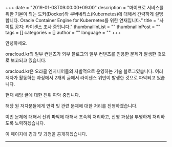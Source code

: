 
+++
date = "2019-01-08T09:00:00+09:00"
description = "마이크로 서비스를 위한 기본이 되는 도커(Docker)와 쿠버네티스(Kubernetes)에 대해서 간략하게 설명합니다. Oracle Container Engine for Kubernetes를 위한 연재입니다."
title = "사이트 공지: 라이센스 조사 중입니다."
thumbnailInList = ""
thumbnailInPost = ""
tags = []
categories = []
author = ""
language = ""
+++

안녕하세요.

oracloud.kr의 일부 컨텐츠가 외부 블로그의 일부 컨텐츠를 인용한 문제가 발생한 것으로 보고되고 있습니다.

oracloud.kr은 오라클 엔지니어들의 자발적으로 운영하는 기술 블로그였습니다. 여러 저자가 활동하는 과정에서 2개의 글에서 라이센스 위반이 발생한 것으로 파악되고 있습니다.

현재 해당 글에 대한 진위 파악 중입니다.

해당 원 저자분들에게 연락 및 관련 문제에 대한 처리를 진행하겠습니다.

이번 문제에 대해서 진위 파악에 대해서 조속히 처리하고, 진행 과정을 투명하게 처리하도록 노력하겠습니다.

이 페이지에 경과 및 과정을 공개히겠습니다.

----
